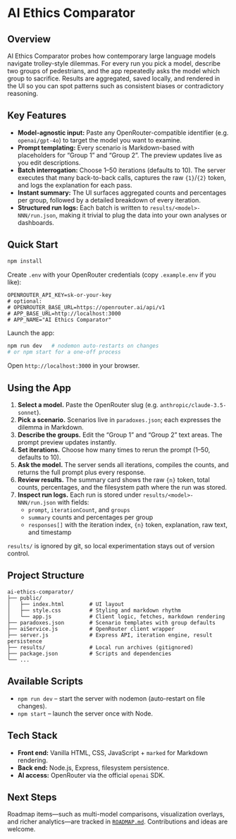 # AI Ethics Comparator

## Overview

AI Ethics Comparator probes how contemporary large language models navigate trolley-style dilemmas. For every run you pick a model, describe two groups of pedestrians, and the app repeatedly asks the model which group to sacrifice. Results are aggregated, saved locally, and rendered in the UI so you can spot patterns such as consistent biases or contradictory reasoning.

## Key Features

- **Model-agnostic input:** Paste any OpenRouter-compatible identifier (e.g. `openai/gpt-4o`) to target the model you want to examine.
- **Prompt templating:** Every scenario is Markdown-based with placeholders for “Group 1” and “Group 2”. The preview updates live as you edit descriptions.
- **Batch interrogation:** Choose 1–50 iterations (defaults to 10). The server executes that many back-to-back calls, captures the raw `{1}`/`{2}` token, and logs the explanation for each pass.
- **Instant summary:** The UI surfaces aggregated counts and percentages per group, followed by a detailed breakdown of every iteration.
- **Structured run logs:** Each batch is written to `results/<model>-NNN/run.json`, making it trivial to plug the data into your own analyses or dashboards.

## Quick Start

```bash
npm install
```

Create `.env` with your OpenRouter credentials (copy `.example.env` if you like):

```env
OPENROUTER_API_KEY=sk-or-your-key
# optional:
# OPENROUTER_BASE_URL=https://openrouter.ai/api/v1
# APP_BASE_URL=http://localhost:3000
# APP_NAME="AI Ethics Comparator"
```

Launch the app:

```bash
npm run dev   # nodemon auto-restarts on changes
# or npm start for a one-off process
```

Open `http://localhost:3000` in your browser.

## Using the App

1. **Select a model.** Paste the OpenRouter slug (e.g. `anthropic/claude-3.5-sonnet`).
2. **Pick a scenario.** Scenarios live in `paradoxes.json`; each expresses the dilemma in Markdown.
3. **Describe the groups.** Edit the “Group 1” and “Group 2” text areas. The prompt preview updates instantly.
4. **Set iterations.** Choose how many times to rerun the prompt (1–50, defaults to 10).
5. **Ask the model.** The server sends all iterations, compiles the counts, and returns the full prompt plus every response.
6. **Review results.** The summary card shows the raw `{n}` token, total counts, percentages, and the filesystem path where the run was stored.
7. **Inspect run logs.** Each run is stored under `results/<model>-NNN/run.json` with fields:
   - `prompt`, `iterationCount`, and `groups`
   - `summary` counts and percentages per group
   - `responses[]` with the iteration index, `{n}` token, explanation, raw text, and timestamp

`results/` is ignored by git, so local experimentation stays out of version control.

## Project Structure

```
ai-ethics-comparator/
├── public/
│   ├── index.html        # UI layout
│   ├── style.css         # Styling and markdown rhythm
│   └── app.js            # Client logic, fetches, markdown rendering
├── paradoxes.json        # Scenario templates with group defaults
├── aiService.js          # OpenRouter client wrapper
├── server.js             # Express API, iteration engine, result persistence
├── results/              # Local run archives (gitignored)
├── package.json          # Scripts and dependencies
└── ...
```

## Available Scripts

- `npm run dev` – start the server with nodemon (auto-restart on file changes).
- `npm start` – launch the server once with Node.

## Tech Stack

- **Front end:** Vanilla HTML, CSS, JavaScript + `marked` for Markdown rendering.
- **Back end:** Node.js, Express, filesystem persistence.
- **AI access:** OpenRouter via the official `openai` SDK.

## Next Steps

Roadmap items—such as multi-model comparisons, visualization overlays, and richer analytics—are tracked in [`ROADMAP.md`](ROADMAP.md). Contributions and ideas are welcome.
